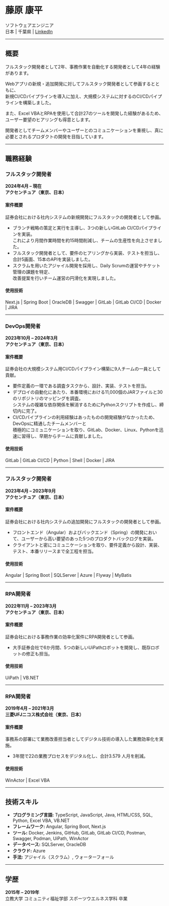 # 藤原 康平
ソフトウェアエンジニア  
日本 | 千葉県 | [LinkedIn](https://www.linkedin.com/in/kohei-fujiwara-7a2bb6284/)

---

## 概要  
フルスタック開発者として2年、事務作業を自動化する開発者として4年の経験があります。
  
Webアプリの新規・追加開発に対してフルスタック開発者として参画するとともに、  
新規CI/CDパイプラインを導入に加え、大規模システムに対するのCI/CDパイプラインを構築しました。
  
また、Excel VBAとRPAを使用して合計27のツールを開発した経験があるため、  
ユーザー要望のヒアリングも得意とします。
  
開発者としてチームメンバーやユーザーとのコミュニケーションを重視し、真に必要とされるプロダクトの開発を目指しています。

---

## 職務経験  

### フルスタック開発者  
**2024年4月 – 現在**  
**アクセンチュア（東京、日本）**  
#### 案件概要
証券会社における社内システムの新規開発にフルスタックの開発者として参画。
- ブランチ戦略の策定と実行を主導し、3つの新しいGitLab CI/CDパイプラインを実装。  
これにより月間作業時間を約15時間削減し、チームの生産性を向上させました。
- フルスタック開発者として、要件のヒアリングから実装、テストを担当し、合計5画面、15本のAPIを実装しました。
- スクラムを用いたアジャイル開発を採用し、Daily Scrumの運営やチケット管理の課題を特定、  
改善提案を行いチーム運営の円滑化を実現しました。
#### 使用技術
Next.js | Spring Boot | OracleDB | Swagger | GitLab | GitLab CI/CD | Docker | JIRA

---

### DevOps開発者  
**2023年10月 – 2024年3月**  
**アクセンチュア（東京、日本）**  
#### 案件概要
証券会社の大規模システム用CI/CDパイプライン構築に9人チームの一員として貢献。
- 要件定義の一環である調査タスクから、設計、実装、テストを担当。  
- デプロイの自動化にあたり、本番環境における11,000個のJARファイルと30のリポジトリのマッピングを調査。  
システムの複雑な依存関係を解消するためにPythonスクリプトを作成し、締切内に完了。  
- CI/CDパイプラインの利用経験はあったものの開発経験がなかったため、DevOpsに精通したチームメンバーと  
積極的にコミュニケーションを取り、GitLab、Docker、Linux、Pythonを迅速に習得し、早期からチームに貢献しました。  
#### 使用技術
GitLab | GitLab CI/CD | Python | Shell | Docker | JIRA

---

### フルスタック開発者  
**2023年4月 – 2023年9月**  
**アクセンチュア（東京、日本）**  
#### 案件概要
証券会社における社内システムの追加開発にフルスタックの開発者として参画。
- フロントエンド（Angular）およびバックエンド（Spring）の開発において、ユーザーから高い要望のあった5つのプロダクトバックログを実装。  
- クライアントと密にコミュニケーションを取り、要件定義から設計、実装、テスト、本番リリースまで全工程を担当。  
#### 使用技術
Angular | Spring Boot | SQLServer | Azure | Flyway | MyBatis

---

### RPA開発者  
**2022年11月 – 2023年3月**  
**アクセンチュア（東京、日本）**  
#### 案件概要
証券会社における事務作業の効率化案件にRPA開発者として参画。
- 大手証券会社で6か月間、5つの新しいUiPathロボットを開発し、既存ロボットの修正も担当。
#### 使用技術
UiPath | VB.NET

---

### RPA開発者  
**2019年4月 – 2021年3月**  
**三菱UFJニコス株式会社（東京、日本）**  
#### 案件概要
事務系の部署にて業務改善担当者としてデジタル技術の導入した業務効率化を実施。
- 3年間で22の業務プロセスをデジタル化し、合計3.579 人月を削減。  
#### 使用技術
WinActor | Excel VBA

---

## 技術スキル
- **プログラミング言語:** TypeScript, JavaScript, Java, HTML/CSS, SQL, Python, Excel VBA, VB.NET
- **フレームワーク:** Angular, Spring Boot, Next.js
- **ツール:** Docker, Jenkins, GitHub, GitLab, GitLab CI/CD, Postman, Swagger, Podman, UiPath, WinActor
- **データベース:** SQLServer, OracleDB
- **クラウド:** Azure
- **手法:** アジャイル（スクラム）, ウォーターフォール

---

## 学歴
**2015年 – 2019年**  
立教大学 コミュニティ福祉学部 スポーツウエルネス学科 卒業
